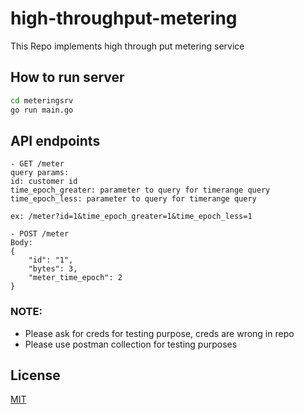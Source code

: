 # high-throughput-metering
This Repo implements high through put metering service

## How to run server

```bash
cd meteringsrv
go run main.go
```

## API endpoints
```
- GET /meter
query params:
id: customer id 
time_epoch_greater: parameter to query for timerange query
time_epoch_less: parameter to query for timerange query

ex: /meter?id=1&time_epoch_greater=1&time_epoch_less=1
```

```
- POST /meter
Body:
{
    "id": "1",
    "bytes": 3,
    "meter_time_epoch": 2
}

```

### NOTE:
- Please ask for creds for testing purpose, creds are wrong in repo
- Please use postman collection for testing purposes

## License
[MIT](https://choosealicense.com/licenses/mit/)
